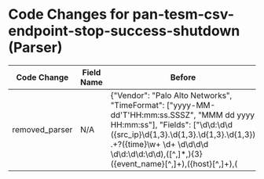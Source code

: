 # Code Changes for pan-tesm-csv-endpoint-stop-success-shutdown (Parser)

| Code Change | Field Name | Before | After |
|-------------|------------|--------|-------|
| removed_parser | N/A | {"Vendor": "Palo Alto Networks", "TimeFormat": ["yyyy-MM-dd'T'HH:mm:ss.SSSZ", "MMM dd yyyy HH:mm:ss"], "Fields": ["\d\d:\d\d ({src_ip}\d{1,3}\.\d{1,3}\.\d{1,3}\.\d{1,3}) .+?({time}\w+ \d+ \d\d\d\d \d\d:\d\d:\d\d),([^,]*,){3}({event_name}[^,]+),({host}[^,]+),(|({user}[\w\.\-\!\#\^\~]{1,40}\$?)),", "((?:1969-[^,]+?)|({time}\d\d\d\d-\d\d-\d\dT\d\d:\d\d:\d\d\.\d+[\+-]\d+:\d+))"], "DupFields": ["host->dest_host"], "Name": "pan-tesm-csv-endpoint-stop-success-shutdown", "Product": "Traps Endpoint Security Manager", "ParserVersion": "v1.0.0", "Conditions": [",Traps", ",System Shutdown,"]} | N/A |